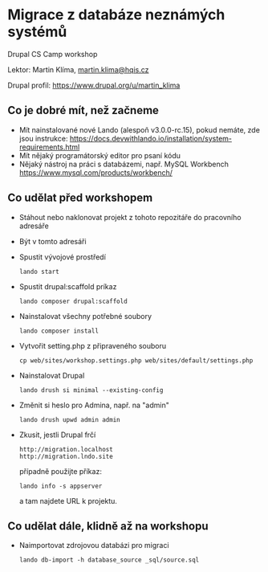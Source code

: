 # Migrace z databáze neznámých systémů
Drupal CS Camp workshop

Lektor: Martin Klíma, martin.klima@hqis.cz

Drupal profil: https://www.drupal.org/u/martin_klima


## Co je dobré mít, než začneme
- Mít nainstalované nové Lando (alespoň v3.0.0-rc.15), pokud nemáte, zde jsou instrukce: https://docs.devwithlando.io/installation/system-requirements.html
- Mít nějaký programátorský editor pro psaní kódu
- Nějaký nástroj na práci s databázemi, např. MySQL Workbench https://www.mysql.com/products/workbench/

## Co udělat před workshopem

- Stáhout nebo naklonovat projekt z tohoto repozitáře do pracovního adresáře
- Být v tomto adresáři
- Spustit vývojové prostředí

      lando start
      
- Spustit drupal:scaffold príkaz

      lando composer drupal:scaffold

- Nainstalovat všechny potřebné soubory

      lando composer install
      
- Vytvořit setting.php z připraveného souboru

      cp web/sites/workshop.settings.php web/sites/default/settings.php       

- Nainstalovat Drupal

      lando drush si minimal --existing-config
      
- Změnit si heslo pro Admina, např. na "admin"

      lando drush upwd admin admin
      
- Zkusit, jestli Drupal frčí

      http://migration.localhost
      http://migration.lndo.site
      
     případně použijte příkaz:
     
      lando info -s appserver
     a tam najdete URL k projektu.
     
     
## Co udělat dále, klidně až na workshopu

- Naimportovat zdrojovou databázi pro migraci

      lando db-import -h database_source _sql/source.sql    
